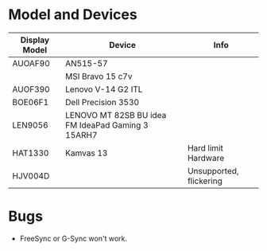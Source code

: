 # Model and Devices
| Display Model | Device | Info |
| ------------- | ------ | ---- |
| AUOAF90       | AN515-57 | |
|               | MSI Bravo 15 c7v | |
| AUOF390       | Lenovo V-14 G2 ITL | |
| BOE06F1       | Dell Precision 3530 | |
| LEN9056       | LENOVO MT 82SB BU idea FM IdeaPad Gaming 3 15ARH7 | |
| HAT1330       | Kamvas 13 | Hard limit Hardware |
| HJV004D       |  | Unsupported, flickering |

# Bugs
- FreeSync or G-Sync won't work.
